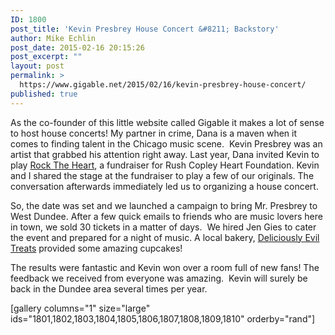 ```yaml
---
ID: 1800
post_title: 'Kevin Presbrey House Concert &#8211; Backstory'
author: Mike Echlin
post_date: 2015-02-16 20:15:26
post_excerpt: ""
layout: post
permalink: >
  https://www.gigable.net/2015/02/16/kevin-presbrey-house-concert/
published: true
---
```

As the co-founder of this little website called Gigable it makes a lot of sense to host house concerts! My partner in crime, Dana is a maven when it comes to finding talent in the Chicago music scene.  Kevin Presbrey was an artist that grabbed his attention right away. Last year, Dana invited Kevin to play <a title="Rock The Heart" href="http://www.rushcopley.com/giving/fox-valley-heart-fund/rock-the-heart/" target="_blank">Rock The Heart</a>, a fundraiser for Rush Copley Heart Foundation. Kevin and I shared the stage at the fundraiser to play a few of our originals. The conversation afterwards immediately led us to organizing a house concert.

So, the date was set and we launched a campaign to bring Mr. Presbrey to West Dundee. After a few quick emails to friends who are music lovers here in town, we sold 30 tickets in a matter of days.  We hired Jen Gies to cater the event and prepared for a night of music. A local bakery, <a title="Deliciously Evil Treats" href="https://www.facebook.com/deliciouslyeviltreats" target="_blank">Deliciously Evil Treats</a> provided some amazing cupcakes!

The results were fantastic and Kevin won over a room full of new fans! The feedback we received from everyone was amazing.  Kevin will surely be back in the Dundee area several times per year.

[gallery columns="1" size="large" ids="1801,1802,1803,1804,1805,1806,1807,1808,1809,1810" orderby="rand"]

&nbsp;
